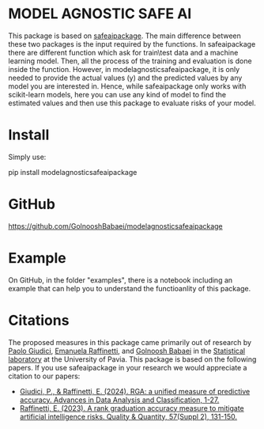 # MODEL AGNOSTIC SAFE AI

This package is based on [safeaipackage](https://pypi.org/project/safeaipackage/). The main difference between these two packages is the input required by the functions. In safeaipackage there are different function which ask for train\test data and a machine learning model. Then, all the process of the training and evaluation is done inside the function. However, in modelagnosticsafeaipackage, it is only needed to provide the actual values (y) and the predicted values by any model you are interested in. Hence, while safeaipackage only works with scikit-learn models, here you can use any kind of model to find the estimated values and then use this package to evaluate risks of your model.


# Install

Simply use:

pip install modelagnosticsafeaipackage


# GitHub

https://github.com/GolnooshBabaei/modelagnosticsafeaipackage


# Example

On GitHub, in the folder "examples", there is a notebook including an example that can help you to understand the functioanlity of this package. 


# Citations

The proposed measures in this package came primarily out of research by 
[Paolo Giudici](https://www.linkedin.com/in/paolo-giudici-60028a/), [Emanuela Raffinetti](https://www.linkedin.com/in/emanuela-raffinetti-a3980215/), 
and [Golnoosh Babaei](https://www.linkedin.com/in/golnoosh-babaei-990077187/) in the [Statistical laboratory](https://sites.google.com/unipv.it/statslab-pavia/home?authuser=0) 
at the University of Pavia. 
This package is based on the following papers. If you use safeaipackage in your research we would appreciate a citation to our papers:
* [Giudici, P., & Raffinetti, E. (2024). RGA: a unified measure of predictive accuracy. Advances in Data Analysis and Classification, 1-27.](https://link.springer.com/article/10.1007/s11634-023-00574-2)
* [Raffinetti, E. (2023). A rank graduation accuracy measure to mitigate artificial intelligence risks. Quality & Quantity, 57(Suppl 2), 131-150.](https://link.springer.com/article/10.1007/s11135-023-01613-y)
